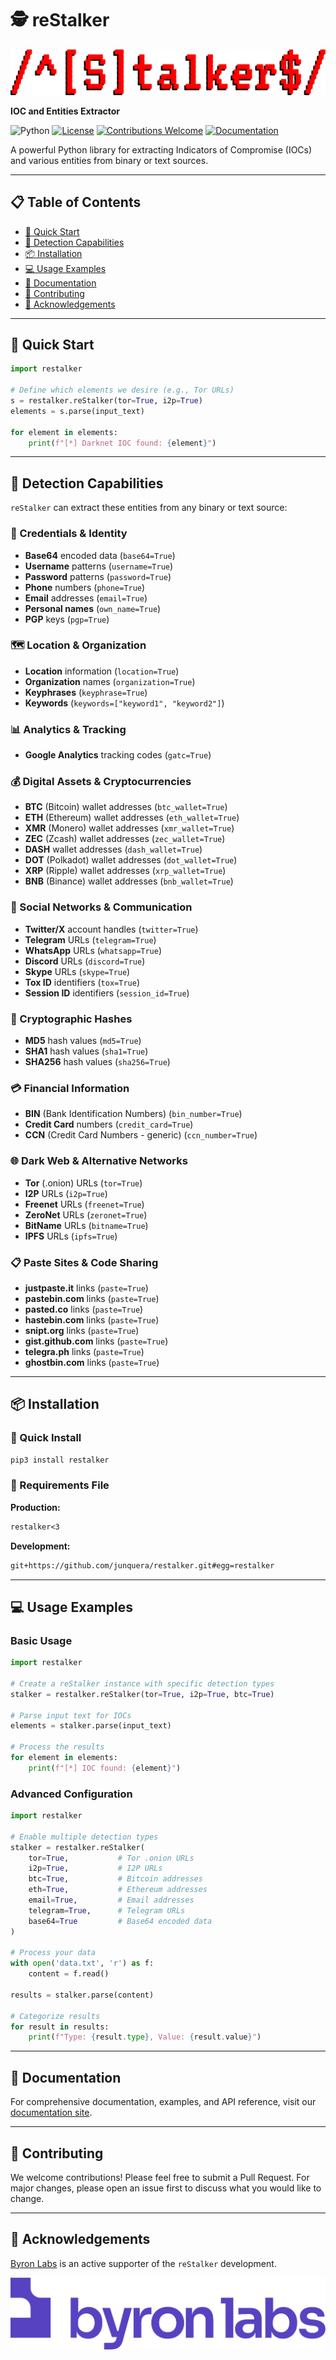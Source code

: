 # 🕵️ reStalker

![reStalker Logo](doc/img/icon.png)

**IOC and Entities Extractor**

![Python](https://img.shields.io/badge/python-3670A0?style=for-the-badge&logo=python&logoColor=ffdd54)
[![License](https://img.shields.io/badge/license-MIT-blue.svg?style=for-the-badge)](LICENSE)
[![Contributions Welcome](https://img.shields.io/badge/contributions-welcome-brightgreen.svg?style=for-the-badge)](https://github.com/dwyl/esta/issues)
[![Documentation](https://img.shields.io/badge/docs-available-blue.svg?style=for-the-badge)](https://deepwiki.com/junquera/restalker)

A powerful Python library for extracting Indicators of Compromise (IOCs) and various entities from binary or text sources.

---

## 📋 Table of Contents

- [🚀 Quick Start](#-quick-start)
- [🎯 Detection Capabilities](#-detection-capabilities)
- [📦 Installation](#-installation)
- [💻 Usage Examples](#-usage-examples)
- [📖 Documentation](#-documentation)
- [🤝 Contributing](#-contributing)
- [🙏 Acknowledgements](#-acknowledgements)

---

## 🚀 Quick Start

```python
import restalker

# Define which elements we desire (e.g., Tor URLs)
s = restalker.reStalker(tor=True, i2p=True)
elements = s.parse(input_text)

for element in elements:
    print(f"[*] Darknet IOC found: {element}")
```

---

## 🎯 Detection Capabilities

`reStalker` can extract these entities from any binary or text source:

### 🔐 Credentials & Identity

- **Base64** encoded data (`base64=True`)
- **Username** patterns (`username=True`)
- **Password** patterns (`password=True`)
- **Phone** numbers (`phone=True`)
- **Email** addresses (`email=True`)
- **Personal names** (`own_name=True`)
- **PGP** keys (`pgp=True`)

### 🗺️ Location & Organization

- **Location** information (`location=True`)
- **Organization** names (`organization=True`)
- **Keyphrases** (`keyphrase=True`)
- **Keywords** (`keywords=["keyword1", "keyword2"]`)

### 📊 Analytics & Tracking

- **Google Analytics** tracking codes (`gatc=True`)

### 💰 Digital Assets & Cryptocurrencies

- **BTC** (Bitcoin) wallet addresses (`btc_wallet=True`)
- **ETH** (Ethereum) wallet addresses (`eth_wallet=True`)
- **XMR** (Monero) wallet addresses (`xmr_wallet=True`)
- **ZEC** (Zcash) wallet addresses (`zec_wallet=True`)
- **DASH** wallet addresses (`dash_wallet=True`)
- **DOT** (Polkadot) wallet addresses (`dot_wallet=True`)
- **XRP** (Ripple) wallet addresses (`xrp_wallet=True`)
- **BNB** (Binance) wallet addresses (`bnb_wallet=True`)

### 📱 Social Networks & Communication

- **Twitter/X** account handles (`twitter=True`)
- **Telegram** URLs (`telegram=True`)
- **WhatsApp** URLs (`whatsapp=True`)
- **Discord** URLs (`discord=True`)
- **Skype** URLs (`skype=True`)
- **Tox ID** identifiers (`tox=True`)
- **Session ID** identifiers (`session_id=True`)

### 🔐 Cryptographic Hashes

- **MD5** hash values (`md5=True`)
- **SHA1** hash values (`sha1=True`)
- **SHA256** hash values (`sha256=True`)

### 💳 Financial Information

- **BIN** (Bank Identification Numbers) (`bin_number=True`)
- **Credit Card** numbers (`credit_card=True`)
- **CCN** (Credit Card Numbers - generic) (`ccn_number=True`)

### 🌐 Dark Web & Alternative Networks

- **Tor** (.onion) URLs (`tor=True`)
- **I2P** URLs (`i2p=True`)
- **Freenet** URLs (`freenet=True`)
- **ZeroNet** URLs (`zeronet=True`)
- **BitName** URLs (`bitname=True`)
- **IPFS** URLs (`ipfs=True`)

### 📋 Paste Sites & Code Sharing

- **justpaste.it** links (`paste=True`)
- **pastebin.com** links (`paste=True`)
- **pasted.co** links (`paste=True`)
- **hastebin.com** links (`paste=True`)
- **snipt.org** links (`paste=True`)
- **gist.github.com** links (`paste=True`)
- **telegra.ph** links (`paste=True`)
- **ghostbin.com** links (`paste=True`)

---

## 📦 Installation

### 🚀 Quick Install

```bash
pip3 install restalker
```

### 📄 Requirements File

**Production:**

```txt
restalker<3
```

**Development:**

```txt
git+https://github.com/junquera/restalker.git#egg=restalker
```

---

## 💻 Usage Examples

### Basic Usage

```python
import restalker

# Create a reStalker instance with specific detection types
stalker = restalker.reStalker(tor=True, i2p=True, btc=True)

# Parse input text for IOCs
elements = stalker.parse(input_text)

# Process the results
for element in elements:
    print(f"[*] IOC found: {element}")
```

### Advanced Configuration

```python
import restalker

# Enable multiple detection types
stalker = restalker.reStalker(
    tor=True,           # Tor .onion URLs
    i2p=True,           # I2P URLs
    btc=True,           # Bitcoin addresses
    eth=True,           # Ethereum addresses
    email=True,         # Email addresses
    telegram=True,      # Telegram URLs
    base64=True         # Base64 encoded data
)

# Process your data
with open('data.txt', 'r') as f:
    content = f.read()
    
results = stalker.parse(content)

# Categorize results
for result in results:
    print(f"Type: {result.type}, Value: {result.value}")
```

---

## 📖 Documentation

For comprehensive documentation, examples, and API reference, visit our [documentation site](https://deepwiki.com/junquera/restalker).

---

## 🤝 Contributing

We welcome contributions! Please feel free to submit a Pull Request. For major changes, please open an issue first to discuss what you would like to change.

---

## 🙏 Acknowledgements

[Byron Labs](https://byronlabs.io/) is an active supporter of the `reStalker` development.

![Byron Labs Logo](doc/img/logo_byronlabs.png)
